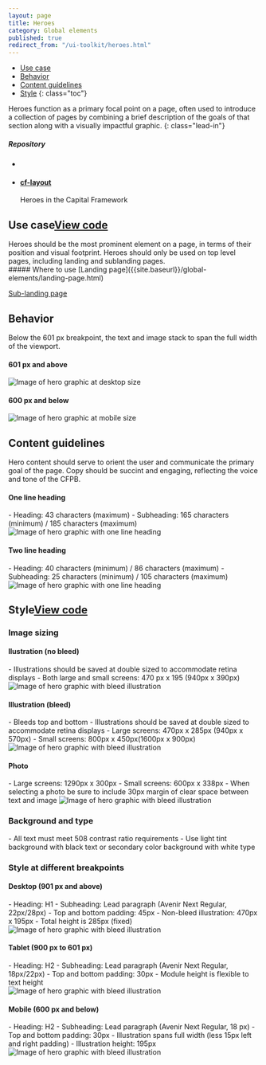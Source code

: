 ```yaml
---
layout: page
title: Heroes
category: Global elements
published: true
redirect_from: "/ui-toolkit/heroes.html"
---
```


- [Use case](#use-case)
- [Behavior](#behavior)
- [Content guidelines](#content-guidelines)
- [Style](#style)
 {: class="toc"}

<div class="content-50 content-first">
Heroes function as a primary focal point on a page, often used to introduce a collection of pages by combining a brief description of the goals of that section along with a visually impactful graphic.
{: class="lead-in"}

</div>

<div class="content-50 content-last">
  <h5 class="repo-list-header">Repository</h5>
  <ul class="repo-list">
    <li>
      <span class="cf-icon cf-icon-github"></span>
    </li>
    <li>
      <a href="https://github.com/cfpb/cf-layout"><h4>cf-layout</h4></a>
      <p>Heroes in the Capital Framework</p>
    </li>
  </ul>
</div> 


<h2 id="use-case">Use case<span class="cf-code-link"><a href="https://github.com/cfpb/capital-framework/blob/master/src/cf-layout/src/cf-layout.less#L618-L620">View code <span class="cf-icon cf-icon-external-link"></span></a></span></h2>


<div class="content-67 content-first">
Heroes should be the most prominent element on a page, in terms of their position and visual footprint. Heroes should only be used on top level pages, including landing and sublanding pages.
</div>

<div class="content-33 content-last">
##### Where to use
[Landing page]({{site.baseurl}}/global-elements/landing-page.html)

[Sub-landing page]({{site.baseurl}}/global-elements/sublanding-page.html)
</div>

<h2 id="behavior">Behavior<span class="cf-code-link"></h2>

Below the 601 px breakpoint, the text and image stack to span the full width of the viewport.

<div class="content-75 content-first"> 
<h4>601 px and above</h4> 
<img alt="Image of hero graphic at desktop size" src="../static/img/hero/hero_behavior_desktop.png"/>
</div>

<div class="content-25 content-last"> 
<h4>600 px and below</h4>
<img alt="Image of hero graphic at mobile size" src="../static/img/hero/hero_behavior_mobile.png"/>
</div>

<h2>Content guidelines</h2>
Hero content should serve to orient the user and communicate the primary goal of the page. Copy should be succint and engaging, reflecting the voice and tone of the CFPB. 

<div class="content-50 content-first"> 
  <h4>One line heading</h4> 
- Heading: 43 characters (maximum)
- Subheading: 165 characters (minimum) / 185 characters (maximum)
</div>

<div class="content-50 content-last">
  <img alt="Image of hero graphic with one line heading" src="../static/img/hero/hero_one_line_heading.png"/>
</div>

<div class="content-50 content-first"> 
  <h4>Two line heading</h4>
- Heading: 40 characters (minimum) / 86 characters (maximum)
- Subheading: 25 characters (minimum) / 105 characters (maximum)
</div>

<div class="content-50 content-last">
  <img alt="Image of hero graphic with one line heading" src="../static/img/hero/hero_two_line_heading.png"/>
</div>

<h2 id="style">Style<span class="cf-code-link"><a href="https://github.com/cfpb/capital-framework/blob/master/src/cf-layout/src/cf-layout.less#L618-L620">View code <span class="cf-icon cf-icon-external-link"></span></a></span></h2>

<h3>Image sizing</h3>

<h4>llustration (no bleed)</h4> 
- Illustrations should be saved at double sized to accommodate retina displays
- Both large and small screens: 470 px x 195 (940px x 390px)

<img alt="Image of hero graphic with bleed illustration" src="../static/img/hero/hero_style_size_non_bleed.png"/>
 
<h4>Illustration (bleed)</h4> 
- Bleeds top and bottom
- Illustrations should be saved at double sized to accommodate retina displays
- Large screens: 470px x 285px (940px x 570px)
- Small screens: 800px x 450px(1600px x 900px) 

<img alt="Image of hero graphic with bleed illustration" src="../static/img/hero/hero_style_size_bleed.png"/>

<h4>Photo</h4> 
- Large screens: 1290px x 300px
- Small screens: 600px x 338px
- When selecting a photo be sure to include 30px margin of clear space between text and image
  
<img alt="Image of hero graphic with bleed illustration" src="../static/img/hero/hero_style_size_photo.png"/>

<h3>Background and type</h3>
- All text must meet 508 contrast ratio requirements
- Use light tint background with black text or secondary color background with white type

<h3>Style at different breakpoints</h3>

<h4>Desktop (901 px and above)</h4> 
<div class="content-50 content-first">  
- Heading: H1
- Subheading: Lead paragraph (Avenir Next Regular, 22px/28px)
- Top and bottom padding: 45px
- Non-bleed illustration: 470px x 195px
- Total height is 285px (fixed)
</div>
<div class="content-50 content-last"> 
<img alt="Image of hero graphic with bleed illustration" src="../static/img/hero/hero_style_desktop.png"/>
</div>

<h4>Tablet (900 px to 601 px)</h4>
<div class="content-50 content-first">
- Heading: H2
- Subheading: Lead paragraph (Avenir Next Regular, 18px/22px)
- Top and bottom padding: 30px
- Module height is flexible to text height
</div>
<div class="content-50 content-last"> 
<img alt="Image of hero graphic with bleed illustration" src="../static/img/hero/hero_style_tablet.png"/>
</div>

<h4>Mobile (600 px and below)</h4>
<div class="content-75 content-last">
- Heading: H2
- Subheading: Lead paragraph (Avenir Next Regular, 18 px)
- Top and bottom padding: 30px
- Illustration spans full width (less 15px left and right padding)
- Illustration height: 195px
</div>
<div class="content-25 content-last"> 
<img alt="Image of hero graphic with bleed illustration" src="../static/img/hero/hero_style_mobile.png"/>
</div>













